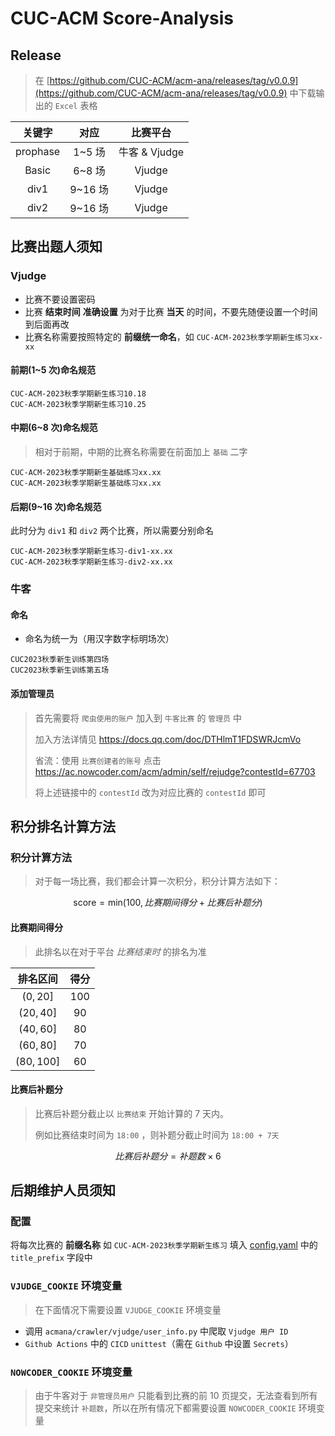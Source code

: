 # CUC-ACM Score-Analysis

## Release

> 在 [https://github.com/CUC-ACM/acm-ana/releases/tag/v0.0.9](https://github.com/CUC-ACM/acm-ana/releases/tag/v0.0.9) 中下载输出的 `Excel` 表格

|  关键字  |  对应   |   比赛平台    |
| :------: | :-----: | :-----------: |
| prophase | 1~5 场  | 牛客 & Vjudge |
|  Basic   | 6~8 场  |    Vjudge     |
|   div1   | 9~16 场 |    Vjudge     |
|   div2   | 9~16 场 |    Vjudge     |

## 比赛出题人须知

### Vjudge

- 比赛不要设置密码
- 比赛 **结束时间** **准确设置** 为对于比赛 **当天** 的时间，不要先随便设置一个时间到后面再改
- 比赛名称需要按照特定的 **前缀统一命名**，如 `CUC-ACM-2023秋季学期新生练习xx-xx`

#### 前期(1~5 次)命名规范

```
CUC-ACM-2023秋季学期新生练习10.18
CUC-ACM-2023秋季学期新生练习10.25
```

#### 中期(6~8 次)命名规范

> 相对于前期，中期的比赛名称需要在前面加上 `基础` 二字

```
CUC-ACM-2023秋季学期新生基础练习xx.xx
CUC-ACM-2023秋季学期新生基础练习xx.xx
```

#### 后期(9~16 次)命名规范

此时分为 `div1` 和 `div2` 两个比赛，所以需要分别命名

```
CUC-ACM-2023秋季学期新生练习-div1-xx.xx
CUC-ACM-2023秋季学期新生练习-div2-xx.xx
```

### 牛客

#### 命名

- 命名为统一为（用汉字数字标明场次）

```
CUC2023秋季新生训练第四场
CUC2023秋季新生训练第五场
```

#### 添加管理员

> 首先需要将 `爬虫使用的账户` 加入到 `牛客比赛` 的 `管理员` 中
>
> 加入方法详情见 https://docs.qq.com/doc/DTHlmT1FDSWRJcmVo
>
> 省流：使用 `比赛创建者的账号` 点击 https://ac.nowcoder.com/acm/admin/self/rejudge?contestId=67703
>
> 将上述链接中的 `contestId` 改为对应比赛的 `contestId` 即可

## 积分排名计算方法

### 积分计算方法

> 对于每一场比赛，我们都会计算一次积分，积分计算方法如下：

$$
\text{score} = \text{min}(100, 比赛期间得分 + 比赛后补题分)
$$

#### 比赛期间得分

> 此排名以在对于平台 _比赛结束时_ 的排名为准

|  排名区间  | 得分  |
| :--------: | :---: |
|  $(0,20]$  | $100$ |
| $(20,40]$  | $90$  |
| $(40,60]$  | $80$  |
| $(60,80]$  | $70$  |
| $(80,100]$ | $60$  |

#### 比赛后补题分

> 比赛后补题分截止以 `比赛结束` 开始计算的 7 天内。
>
> 例如比赛结束时间为 `18:00` ，则补题分截止时间为 `18:00 + 7天`

$$
比赛后补题分 = 补题数\times 6
$$

## 后期维护人员须知

### 配置

将每次比赛的 **前缀名称** 如 `CUC-ACM-2023秋季学期新生练习` 填入 [config.yaml](./config.yaml) 中的 `title_prefix` 字段中

### `VJUDGE_COOKIE` 环境变量

> 在下面情况下需要设置 `VJUDGE_COOKIE` 环境变量

- 调用 `acmana/crawler/vjudge/user_info.py` 中爬取 `Vjudge 用户 ID`
- `Github Actions` 中的 `CICD` `unittest`（需在 `Github` 中设置 `Secrets`）

### `NOWCODER_COOKIE` 环境变量

> 由于牛客对于 `非管理员用户` 只能看到比赛的前 10 页提交，无法查看到所有提交来统计 `补题数`，所以在所有情况下都需要设置 `NOWCODER_COOKIE` 环境变量
